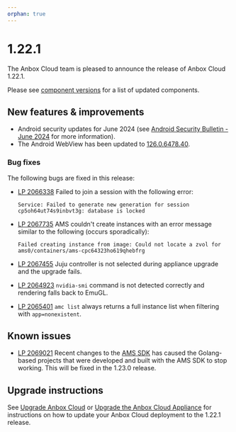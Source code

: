 ```yaml
---
orphan: true
---
```

# 1.22.1

The Anbox Cloud team is pleased to announce the release of Anbox Cloud 1.22.1.

Please see [component versions](https://anbox-cloud.io/docs/reference/component-versions) for a list of updated components.

## New features & improvements

* Android security updates for June 2024 (see [Android Security Bulletin - June 2024](https://source.android.com/docs/security/bulletin/2024-06-01) for more information).
* The Android WebView has been updated to [126.0.6478.40](https://chromereleases.googleblog.com/2024/06/chrome-beta-for-android-update.html).

### Bug fixes

The following bugs are fixed in this release:

*  [LP 2066338](https://bugs.launchpad.net/anbox-cloud/+bug/2066338) Failed to join a session with the following error:

    ```
    Service: Failed to generate new generation for session cp5oh64ut74s9inbvt3g: database is locked
    ```
* [LP 2067735](https://bugs.launchpad.net/anbox-cloud/+bug/2067735) AMS couldn't create instances with an error message similar to the following (occurs sporadically):

    ```
    Failed creating instance from image: Could not locate a zvol for ams0/containers/ams-cpc64323ho619qhebfrg
    ```
* [LP 2067455](https://bugs.launchpad.net/anbox-cloud/+bug/2067455) Juju controller is not selected during appliance upgrade and the upgrade fails.
* [LP 2064923](https://bugs.launchpad.net/anbox-cloud/+bug/2064923) `nvidia-smi` command is not detected correctly and rendering falls back to EmuGL.
* [LP 2065401](https://bugs.launchpad.net/anbox-cloud/+bug/2065401) `amc list` always returns a full instance list when filtering with `app=nonexistent`.

## Known issues
<!-- wokeignore:rule=master -->
* [LP 2069021](https://bugs.launchpad.net/anbox-cloud/+bug/2069021) Recent changes to the [AMS SDK](https://github.com/canonical/ams-sdk) has caused the Golang-based projects that were developed and built with the AMS SDK to stop working. This will be fixed in the 1.23.0 release.


## Upgrade instructions

See [Upgrade Anbox Cloud](https://anbox-cloud.io/docs/howto/update/upgrade-anbox) or [Upgrade the Anbox Cloud Appliance](https://anbox-cloud.io/docs/howto/update/upgrade-appliance) for instructions on how to update your Anbox Cloud deployment to the 1.22.1 release.
